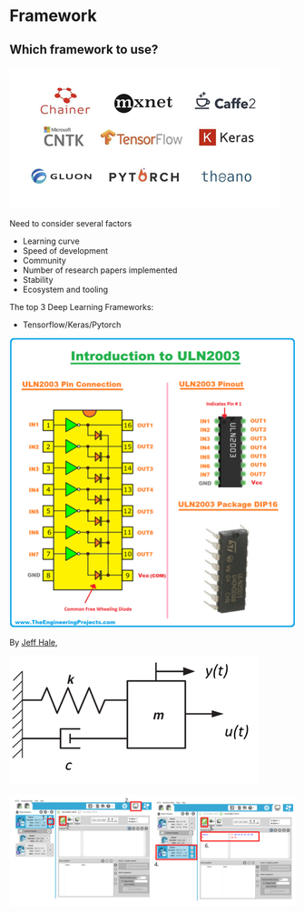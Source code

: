 # Framework

## Which framework to use?

![](../.gitbook/assets/image%20%28213%29.png)

Need to consider several factors

* Learning curve
* Speed of development 
* Community 
* Number of research papers implemented 
* Stability 
* Ecosystem and tooling

The top 3  Deep Learning Frameworks:

* Tensorflow/Keras/Pytorch

![By&#xA0;Jeff Hale,](../.gitbook/assets/image%20%28112%29.png)

By [Jeff Hale](https://www.linkedin.com/in/jeff-hale-99a7877/),

![](../.gitbook/assets/image%20%28132%29.png)

![](../.gitbook/assets/image%20%28121%29.png)

